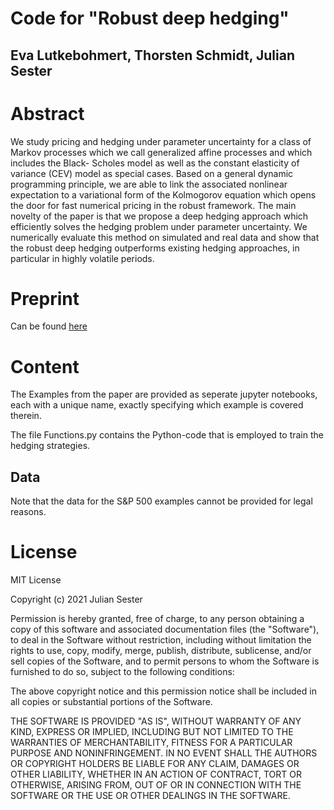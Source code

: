 # Code for "Robust deep hedging"

## Eva Lutkebohmert, Thorsten Schmidt, Julian Sester

# Abstract

We study pricing and hedging under parameter uncertainty for a class of Markov
processes which we call generalized affine processes and which includes the Black-
Scholes model as well as the constant elasticity of variance (CEV) model as special
cases. Based on a general dynamic programming principle, we are able to link the
associated nonlinear expectation to a variational form of the Kolmogorov equation
which opens the door for fast numerical pricing in the robust framework.
The main novelty of the paper is that we propose a deep hedging approach which
efficiently solves the hedging problem under parameter uncertainty. We numerically
evaluate this method on simulated and real data and show that the robust deep hedging
outperforms existing hedging approaches, in particular in highly volatile periods.

# Preprint

Can be found [here](https://arxiv.org/abs/2106.10024)


# Content

The Examples from the paper are provided as seperate jupyter notebooks, each with a unique name, exactly specifying which example is covered therein.

The file Functions.py contains the Python-code that is employed to train the hedging strategies.

## Data
Note that the data for the S&P 500 examples cannot be provided for legal reasons.

# License

MIT License

Copyright (c) 2021 Julian Sester

Permission is hereby granted, free of charge, to any person obtaining a copy of this software and associated documentation files (the "Software"), to deal in the Software without restriction, including without limitation the rights to use, copy, modify, merge, publish, distribute, sublicense, and/or sell copies of the Software, and to permit persons to whom the Software is furnished to do so, subject to the following conditions:

The above copyright notice and this permission notice shall be included in all copies or substantial portions of the Software.

THE SOFTWARE IS PROVIDED "AS IS", WITHOUT WARRANTY OF ANY KIND, EXPRESS OR IMPLIED, INCLUDING BUT NOT LIMITED TO THE WARRANTIES OF MERCHANTABILITY, FITNESS FOR A PARTICULAR PURPOSE AND NONINFRINGEMENT. IN NO EVENT SHALL THE AUTHORS OR COPYRIGHT HOLDERS BE LIABLE FOR ANY CLAIM, DAMAGES OR OTHER LIABILITY, WHETHER IN AN ACTION OF CONTRACT, TORT OR OTHERWISE, ARISING FROM, OUT OF OR IN CONNECTION WITH THE SOFTWARE OR THE USE OR OTHER DEALINGS IN THE SOFTWARE.
